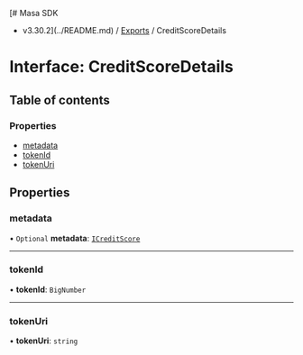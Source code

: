 [# Masa SDK
 - v3.30.2](../README.md) / [Exports](../modules.md) / CreditScoreDetails

# Interface: CreditScoreDetails

## Table of contents

### Properties

- [metadata](CreditScoreDetails.md#metadata)
- [tokenId](CreditScoreDetails.md#tokenid)
- [tokenUri](CreditScoreDetails.md#tokenuri)

## Properties

### metadata

• `Optional` **metadata**: [`ICreditScore`](ICreditScore.md)

___

### tokenId

• **tokenId**: `BigNumber`

___

### tokenUri

• **tokenUri**: `string`
